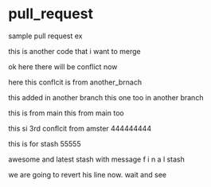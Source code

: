 # pull_request

sample pull request ex

this is another code that i want to merge

ok here there will be conflict now

here this conflcit is from another_brnach

this added in another branch
this one too in another branch

this is from main
this from main too

this si 3rd conflcit from amster
444444444

this is for stash
55555

awesome and latest stash with message
f
i
n
a
l
stash

we are going to revert his line now. wait and see
